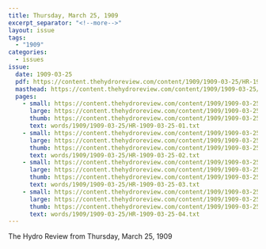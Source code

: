 ```yaml
---
title: Thursday, March 25, 1909
excerpt_separator: "<!--more-->"
layout: issue
tags:
  - "1909"
categories:
  - issues
issue:
  date: 1909-03-25
  pdf: https://content.thehydroreview.com/content/1909/1909-03-25/HR-1909-03-25.pdf
  masthead: https://content.thehydroreview.com/content/1909/1909-03-25/masthead/HR-1909-03-25.jpg
  pages:
    - small: https://content.thehydroreview.com/content/1909/1909-03-25/small/HR-1909-03-25-01.jpg
      large: https://content.thehydroreview.com/content/1909/1909-03-25/large/HR-1909-03-25-01.jpg
      thumb: https://content.thehydroreview.com/content/1909/1909-03-25/thumbnails/HR-1909-03-25-01.jpg
      text: words/1909/1909-03-25/HR-1909-03-25-01.txt
    - small: https://content.thehydroreview.com/content/1909/1909-03-25/small/HR-1909-03-25-02.jpg
      large: https://content.thehydroreview.com/content/1909/1909-03-25/large/HR-1909-03-25-02.jpg
      thumb: https://content.thehydroreview.com/content/1909/1909-03-25/thumbnails/HR-1909-03-25-02.jpg
      text: words/1909/1909-03-25/HR-1909-03-25-02.txt
    - small: https://content.thehydroreview.com/content/1909/1909-03-25/small/HR-1909-03-25-03.jpg
      large: https://content.thehydroreview.com/content/1909/1909-03-25/large/HR-1909-03-25-03.jpg
      thumb: https://content.thehydroreview.com/content/1909/1909-03-25/thumbnails/HR-1909-03-25-03.jpg
      text: words/1909/1909-03-25/HR-1909-03-25-03.txt
    - small: https://content.thehydroreview.com/content/1909/1909-03-25/small/HR-1909-03-25-04.jpg
      large: https://content.thehydroreview.com/content/1909/1909-03-25/large/HR-1909-03-25-04.jpg
      thumb: https://content.thehydroreview.com/content/1909/1909-03-25/thumbnails/HR-1909-03-25-04.jpg
      text: words/1909/1909-03-25/HR-1909-03-25-04.txt
---
```


The Hydro Review from Thursday, March 25, 1909

<!--more-->

